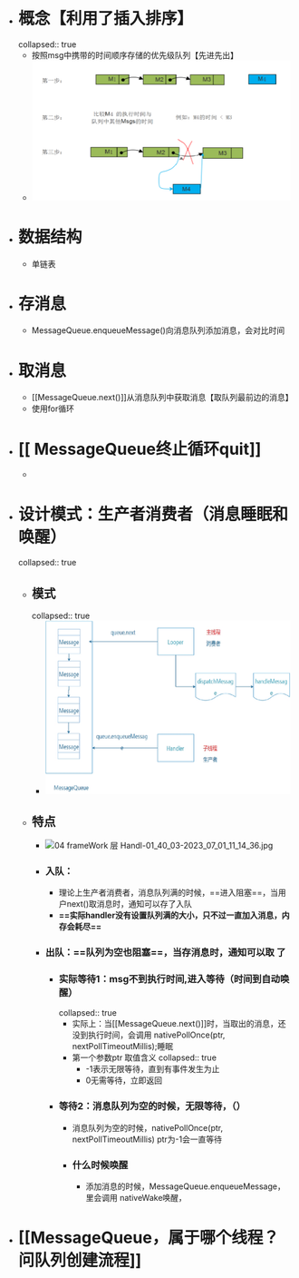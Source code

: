 - # 概念【利用了插入排序】
  collapsed:: true
	- 按照msg中携带的时间顺序存储的优先级队列【先进先出】
	- ![image.png](../assets/image_1688118003387_0.png)
- # 数据结构
	- 单链表
- # 存消息
	- MessageQueue.enqueueMessage()向消息队列添加消息，会对比时间
- # 取消息
	- [[MessageQueue.next()]]从消息队列中获取消息【取队列最前边的消息】
	- 使用for循环
- # [[ MessageQueue终止循环quit]]
	-
- # 设计模式：生产者消费者（消息睡眠和唤醒）
  collapsed:: true
	- ## 模式
	  collapsed:: true
		- ![image.png](../assets/image_1688180648253_0.png)
	- ## 特点
		- ![04 frameWork 层 Handl-01_40_03-2023_07_01_11_14_36.jpg](../assets/04_frameWork_层_Handl-01_40_03-2023_07_01_11_14_36_1688181301672_0.jpg)
		- ### 入队：
			- 理论上生产者消费者，消息队列满的时候，==进入阻塞==，当用户next()取消息时，通知可以存了入队
			- **==实际handler没有设置队列满的大小，只不过一直加入消息，内存会耗尽==**
		- ### 出队：==队列为空也阻塞==，当存消息时，通知可以取 了
			- ### 实际等待1：msg不到执行时间,进入等待（时间到自动唤醒）
			  collapsed:: true
				- 实际上：当[[MessageQueue.next()]]时，当取出的消息，还没到执行时间，会调用
				  nativePollOnce(ptr, nextPollTimeoutMillis);睡眠
				- 第一个参数ptr 取值含义
				  collapsed:: true
					- -1表示无限等待，直到有事件发生为止
					- 0无需等待，立即返回
			- ### 等待2：消息队列为空的时候，无限等待，（）
				- 消息队列为空的时候，nativePollOnce(ptr, nextPollTimeoutMillis)  ptr为-1会一直等待
				- ### 什么时候唤醒
					- 添加消息的时候，MessageQueue.enqueueMessage，里会调用
					  nativeWake唤醒，
- # [[MessageQueue，属于哪个线程？问队列创建流程]]